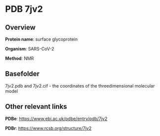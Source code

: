 # PDB 7jv2

## Overview

**Protein name**: surface glycoprotein

**Organism**: SARS-CoV-2

**Method**: NMR



## Basefolder

7jv2.pdb and 7jv2.cif - the coordinates of the threedimensional molecular model



## Other relevant links 
**PDBe**:  https://www.ebi.ac.uk/pdbe/entry/pdb/7jv2
 
**PDBr**: https://www.rcsb.org/structure/7jv2 
